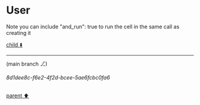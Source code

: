 # User

Note you can include "and_run": true to run the cell in the same call as creating it

[child ⬇️](#8d1dee8c-f6e2-4f2d-bcee-5ae6fcbc0fa6)

---

(main branch ⎇)
###### 8d1dee8c-f6e2-4f2d-bcee-5ae6fcbc0fa6
[parent ⬆️](#aaa299f5-ab03-413d-8f67-e1df749f5c01)
